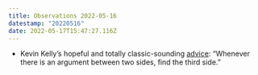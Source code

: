 ```yaml
---
title: Observations 2022-05-16
datestamp: "20220516"
date: 2022-05-17T15:47:27.116Z
---
```

- Kevin Kelly’s hopeful and totally classic-sounding [advice](https://kk.org/thetechnium/103-bits-of-advice-i-wish-i-had-known/): “Whenever there is an argument between two sides, find the third side.”